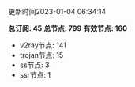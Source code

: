 更新时间2023-01-04 06:34:14

**总订阅: 45**
**总节点: 799**
**有效节点: 160**
- v2ray节点: 141
- trojan节点: 15
- ss节点: 3
- ssr节点: 1
